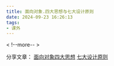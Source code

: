 ```yaml
---
title: 面向对象.四大思想与七大设计原则
date: 2024-09-23 16:26:13
tags:
- 课外
---
```

< !--more-- >

分享文章：
[面向对象四大思想](https://www.freecodecamp.org/chinese/news/four-pillars-of-object-oriented-programming/)
[七大设计原则](https://zhuanlan.zhihu.com/p/89833731)

